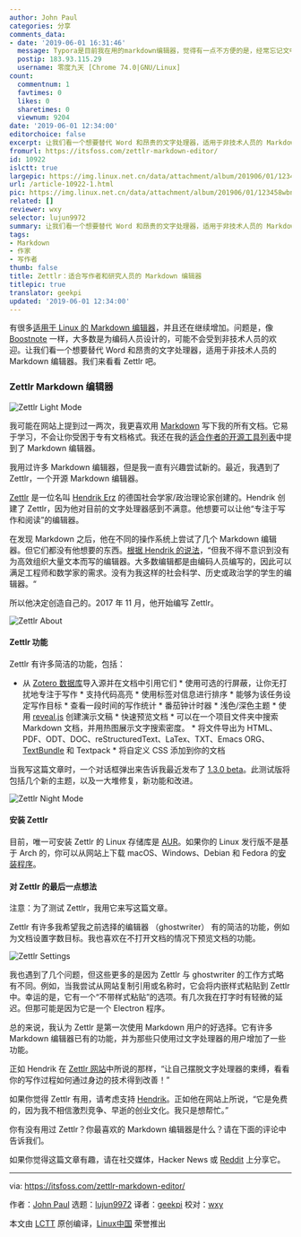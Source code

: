 ```yaml
---
author: John Paul
categories: 分享
comments_data:
- date: '2019-06-01 16:31:46'
  message: Typora是目前我在用的markdown编辑器，觉得有一点不方便的是，经常忘记文中引用的图片会删掉。即使在设置中做过设置。
  postip: 183.93.115.29
  username: 零度九天 [Chrome 74.0|GNU/Linux]
count:
  commentnum: 1
  favtimes: 0
  likes: 0
  sharetimes: 0
  viewnum: 9204
date: '2019-06-01 12:34:00'
editorchoice: false
excerpt: 让我们看一个想要替代 Word 和昂贵的文字处理器，适用于非技术人员的 Markdown 编辑器。我们来看看 Zettlr 吧。
fromurl: https://itsfoss.com/zettlr-markdown-editor/
id: 10922
islctt: true
largepic: https://img.linux.net.cn/data/attachment/album/201906/01/123458wbnmt4mqnnoffe30.png
url: /article-10922-1.html
pic: https://img.linux.net.cn/data/attachment/album/201906/01/123458wbnmt4mqnnoffe30.png.thumb.jpg
related: []
reviewer: wxy
selector: lujun9972
summary: 让我们看一个想要替代 Word 和昂贵的文字处理器，适用于非技术人员的 Markdown 编辑器。我们来看看 Zettlr 吧。
tags:
- Markdown
- 作家
- 写作者
thumb: false
title: Zettlr：适合写作者和研究人员的 Markdown 编辑器
titlepic: true
translator: geekpi
updated: '2019-06-01 12:34:00'
---
```


有很多[适用于 Linux 的 Markdown 编辑器](https://itsfoss.com/best-markdown-editors-linux/)，并且还在继续增加。问题是，像 [Boostnote](https://itsfoss.com/boostnote-linux-review/) 一样，大多数是为编码人员设计的，可能不会受到非技术人员的欢迎。让我们看一个想要替代 Word 和昂贵的文字处理器，适用于非技术人员的 Markdown 编辑器。我们来看看 Zettlr 吧。


### Zettlr Markdown 编辑器


![Zettlr Light Mode](/data/attachment/album/201906/01/123458wbnmt4mqnnoffe30.png)


我可能在网站上提到过一两次，我更喜欢用 [Markdown](https://daringfireball.net/projects/markdown/) 写下我的所有文档。它易于学习，不会让你受困于专有文档格式。我还在我的[适合作者的开源工具列表](https://itsfoss.com/open-source-tools-writers/)中提到了 Markdown 编辑器。


我用过许多 Markdown 编辑器，但是我一直有兴趣尝试新的。最近，我遇到了 Zettlr，一个开源 Markdown 编辑器。


[Zettlr](https://www.zettlr.com/) 是一位名叫 [Hendrik Erz](https://github.com/nathanlesage) 的德国社会学家/政治理论家创建的。Hendrik 创建了 Zettlr，因为他对目前的文字处理器感到不满意。他想要可以让他“专注于写作和阅读”的编辑器。


在发现 Markdown 之后，他在不同的操作系统上尝试了几个 Markdown 编辑器。但它们都没有他想要的东西。[根据 Hendrik 的说法](https://www.zettlr.com/about)，“但我不得不意识到没有为高效组织大量文本而写的编辑器。大多数编辑都是由编码人员编写的，因此可以满足工程师和数学家的需求。没有为我这样的社会科学、历史或政治学的学生的编辑器。“


所以他决定创造自己的。2017 年 11 月，他开始编写 Zettlr。


![Zettlr About](/data/attachment/album/201906/01/123501cxnsnqs6qx5pniqn.png)


#### Zettlr 功能


Zettlr 有许多简洁的功能，包括：


* 从 [Zotero 数据库](https://www.zotero.org/)导入源并在文档中引用它们 \* 使用可选的行屏蔽，让你无打扰地专注于写作 \* 支持代码高亮 \* 使用标签对信息进行排序 \* 能够为该任务设定写作目标 \* 查看一段时间的写作统计 \* 番茄钟计时器 \* 浅色/深色主题 \* 使用 [reveal.js](https://revealjs.com/#/) 创建演示文稿 \* 快速预览文档 \* 可以在一个项目文件夹中搜索 Markdown 文档，并用热图展示文字搜索密度。 \* 将文件导出为 HTML、PDF、ODT、DOC、reStructuredText、LaTex、TXT、Emacs ORG、[TextBundle](http://textbundle.org/) 和 Textpack \* 将自定义 CSS 添加到你的文档


当我写这篇文章时，一个对话框弹出来告诉我最近发布了 [1.3.0 beta](https://github.com/Zettlr/Zettlr/releases/tag/v1.3.0-beta)。此测试版将包括几个新的主题，以及一大堆修复，新功能和改进。


![Zettlr Night Mode](/data/attachment/album/201906/01/123504aht3foujhwuuq9gw.png)


#### 安装 Zettlr


目前，唯一可安装 Zettlr 的 Linux 存储库是 [AUR](https://aur.archlinux.org/packages/zettlr-bin/)。如果你的 Linux 发行版不是基于 Arch 的，你可以从网站上下载 macOS、Windows、Debian 和 Fedora 的[安装程序](https://www.zettlr.com/download)。


#### 对 Zettlr 的最后一点想法


注意：为了测试 Zettlr，我用它来写这篇文章。


Zettlr 有许多我希望我之前选择的编辑器 （ghostwriter） 有的简洁的功能，例如为文档设置字数目标。我也喜欢在不打开文档的情况下预览文档的功能。


![Zettlr Settings](/data/attachment/album/201906/01/123506ikk8aa1e9ig81gez.png)


我也遇到了几个问题，但这些更多的是因为 Zettlr 与 ghostwriter 的工作方式略有不同。例如，当我尝试从网站复制引用或名称时，它会将内嵌样式粘贴到 Zettlr 中。幸运的是，它有一个“不带样式粘贴”的选项。有几次我在打字时有轻微的延迟。但那可能是因为它是一个 Electron 程序。


总的来说，我认为 Zettlr 是第一次使用 Markdown 用户的好选择。它有许多 Markdown 编辑器已有的功能，并为那些只使用过文字处理器的用户增加了一些功能。


正如 Hendrik 在 [Zettlr 网站](https://www.zettlr.com/about)中所说的那样，“让自己摆脱文字处理器的束缚，看看你的写作过程如何通过身边的技术得到改善！”


如果你觉得 Zettlr 有用，请考虑支持 [Hendrik](https://www.zettlr.com/supporters)。正如他在网站上所说，“它是免费的，因为我不相信激烈竞争、早逝的创业文化。我只是想帮忙。”


你有没有用过 Zettlr？你最喜欢的 Markdown 编辑器是什么？请在下面的评论中告诉我们。


如果你觉得这篇文章有趣，请在社交媒体，Hacker News 或 [Reddit](http://reddit.com/r/linuxusersgroup) 上分享它。




---


via: <https://itsfoss.com/zettlr-markdown-editor/>


作者：[John Paul](https://itsfoss.com/author/john/) 选题：[lujun9972](https://github.com/lujun9972) 译者：[geekpi](https://github.com/geekpi) 校对：[wxy](https://github.com/wxy)


本文由 [LCTT](https://github.com/LCTT/TranslateProject) 原创编译，[Linux中国](https://linux.cn/) 荣誉推出
